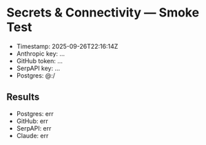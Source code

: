 # Secrets & Connectivity — Smoke Test

- Timestamp: 2025-09-26T22:16:14Z
- Anthropic key: …
- GitHub token:  …
- SerpAPI key:   …
- Postgres:      @:/

## Results
- Postgres: err
- GitHub:   err
- SerpAPI:  err
- Claude:   err
